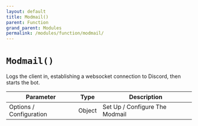 ```yaml
---
layout: default
title: Modmail()
parent: Function
grand_parent: Modules
permalink: /modules/function/modmail/
---
```


# `Modmail()`
Logs the client in, establishing a websocket connection to Discord, then starts the bot.

| **Parameter** | **Type** | **Description** |
| ------------- | -------- | --------------- |
|  Options / Configuration     | Object   | Set Up / Configure The Modmail |





